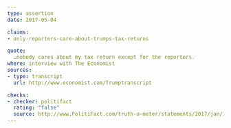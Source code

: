```yaml
---
type: assertion
date: 2017-05-04

claims:
- only-reporters-care-about-trumps-tax-returns

quote:
  …nobody cares about my tax return except for the reporters.
where: interview with The Economist
sources:
- type: transcript
  url: http://www.economist.com/Trumptranscript

checks:
- checker: politifact
  rating: "false"
  source: http://www.PolitiFact.com/truth-o-meter/statements/2017/jan/11/donald-trump/trump-wrong-reporters-are-only-ones-who-care-about/
---
```

